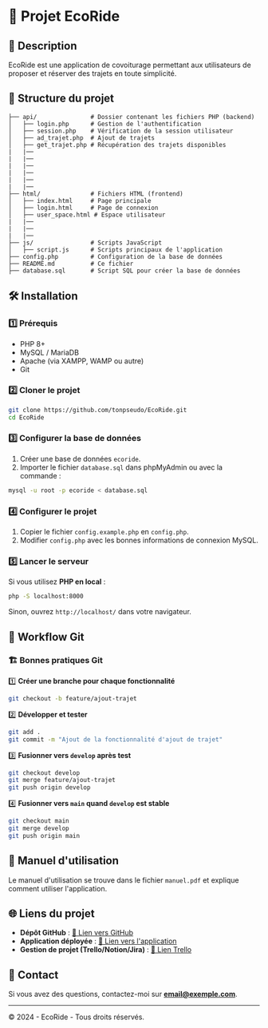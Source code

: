 # 🚀 Projet EcoRide

## 📌 Description
EcoRide est une application de covoiturage permettant aux utilisateurs de proposer et réserver des trajets en toute simplicité.

## 📂 Structure du projet
```
├── api/               # Dossier contenant les fichiers PHP (backend)
│   ├── login.php      # Gestion de l'authentification
│   ├── session.php    # Vérification de la session utilisateur
│   ├── ad_trajet.php  # Ajout de trajets
│   ├── get_trajet.php # Récupération des trajets disponibles
|   |──
|   |──
|   |──
|   |──
|   |──
|   |──
├── html/              # Fichiers HTML (frontend)
│   ├── index.html     # Page principale
│   ├── login.html     # Page de connexion
│   ├── user_space.html # Espace utilisateur
|   |──
|   |──
|   |──
├── js/                # Scripts JavaScript
│   ├── script.js      # Scripts principaux de l'application
├── config.php         # Configuration de la base de données
├── README.md          # Ce fichier
├── database.sql       # Script SQL pour créer la base de données
```

## 🛠️ Installation
### 1️⃣ Prérequis
- PHP 8+
- MySQL / MariaDB
- Apache (via XAMPP, WAMP ou autre)
- Git

### 2️⃣ Cloner le projet
```bash
git clone https://github.com/tonpseudo/EcoRide.git
cd EcoRide
```

### 3️⃣ Configurer la base de données
1. Créer une base de données `ecoride`.
2. Importer le fichier `database.sql` dans phpMyAdmin ou avec la commande :
```bash
mysql -u root -p ecoride < database.sql
```

### 4️⃣ Configurer le projet
1. Copier le fichier `config.example.php` en `config.php`.
2. Modifier `config.php` avec les bonnes informations de connexion MySQL.

### 5️⃣ Lancer le serveur
Si vous utilisez **PHP en local** :
```bash
php -S localhost:8000
```
Sinon, ouvrez `http://localhost/` dans votre navigateur.

## 🔄 Workflow Git
### 🏗️ Bonnes pratiques Git
1️⃣ **Créer une branche pour chaque fonctionnalité**
```bash
git checkout -b feature/ajout-trajet
```

2️⃣ **Développer et tester**
```bash
git add .
git commit -m "Ajout de la fonctionnalité d'ajout de trajet"
```

3️⃣ **Fusionner vers `develop` après test**
```bash
git checkout develop
git merge feature/ajout-trajet
git push origin develop
```

4️⃣ **Fusionner vers `main` quand `develop` est stable**
```bash
git checkout main
git merge develop
git push origin main
```

## 📖 Manuel d'utilisation
Le manuel d'utilisation se trouve dans le fichier `manuel.pdf` et explique comment utiliser l'application.

## 🌐 Liens du projet
- **Dépôt GitHub** : [🔗 Lien vers GitHub](https://github.com/tonpseudo/EcoRide)
- **Application déployée** : [🔗 Lien vers l'application](https://mon-site.com)
- **Gestion de projet (Trello/Notion/Jira)** : [🔗 Lien Trello](https://trello.com/mon-projet)

## 📧 Contact
Si vous avez des questions, contactez-moi sur **email@exemple.com**.

---
© 2024 - EcoRide - Tous droits réservés.
